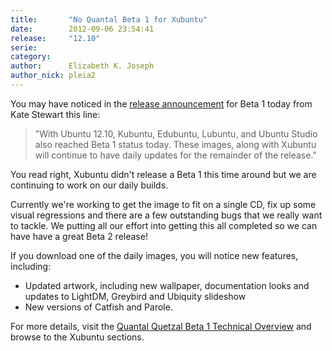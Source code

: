 ```yaml
---
title:       "No Quantal Beta 1 for Xubuntu"
date:        2012-09-06 23:54:41
release:     "12.10"
serie:       
category:    
author:      Elizabeth K. Joseph
author_nick: pleia2
---
```


You may have noticed in the [release announcement](https://lists.ubuntu.com/archives/ubuntu-release/2012-September/001883.html) for Beta 1 today from Kate Stewart this line:

> "With Ubuntu 12.10, Kubuntu, Edubuntu, Lubuntu, and Ubuntu Studio also reached Beta 1 status today. These images, along with Xubuntu will continue to have daily updates for the remainder of the release."

You read right, Xubuntu didn't release a Beta 1 this time around but we are continuing to work on our daily builds.

Currently we're working to get the image to fit on a single CD, fix up some visual regressions and there are a few outstanding bugs that we really want to tackle. We putting all our effort into getting this all completed so we can have have a great Beta 2 release!

If you download one of the daily images, you will notice new features, including:

- Updated artwork, including new wallpaper, documentation looks and updates to LightDM, Greybird and Ubiquity slideshow
- New versions of Catfish and Parole.

For more details, visit the [Quantal Quetzal Beta 1 Technical Overview](https://wiki.ubuntu.com/QuantalQuetzal/TechnicalOverview/Beta1) and browse to the Xubuntu sections.
